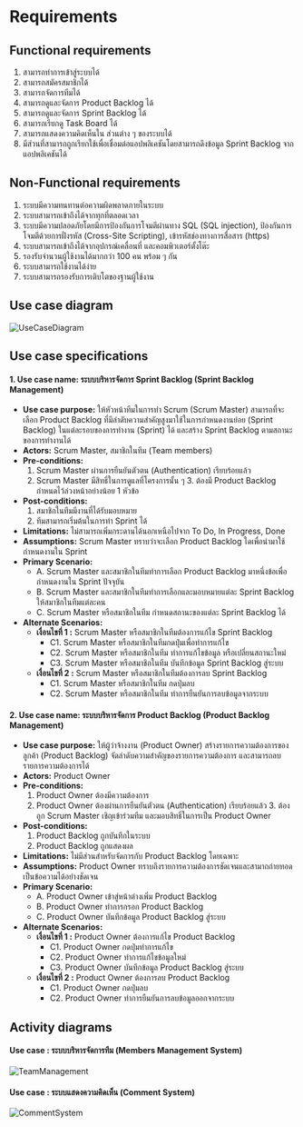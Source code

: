 Requirements
================

## Functional requirements

1. สามารถทำการเข้าสู่ระบบได้
2. สามารถสมัครสมาชิกได้
3. สามารถจัดการทีมได้
4. สามารถดูและจัดการ Product Backlog ได้
5. สามารถดูและจัดการ Sprint Backlog ได้
6. สามารถเรียกดู Task Board ได้
7. สามารถแสดงความคิดเห็นใน ส่วนต่าง ๆ ของระบบได้
8. มีส่วนที่สามารถถูกเรียกใช้เพื่อเชื่อมต่อแอปพลิเคชันโดยสามารถดึงข้อมูล Sprint Backlog จากแอปพลิเคชันได้

## Non-Functional requirements

1. ระบบมีความทนทานต่อความผิดพลาดภายในระบบ
2. ระบบสามารถเข้าถึงได้จากทุกที่ตลอดเวลา
3. ระบบมีความปลอดภัยโดยมีการป้องกันการโจมตีผ่านทาง SQL (SQL injection), ป้องกันการโจมตีด้วยการฝั่งรหัส (Cross-Site Scripting), เข้ารหัสช่องทางการสื่อสาร (https)
4. ระบบสามารถเข้าถึงได้จากอุปกรณ์เคลื่อนที่ และคอมพิวเตอร์ตั้งโต๊ะ
5. รองรับจำนวนผู้ใช้งานได้มากกว่า 100 คน พร้อม ๆ กัน
6. ระบบสามารถใช้งานได้ง่าย
7.  ระบบสามารถรองรับการเติบโตของฐานผู้ใช้งาน


## Use case diagram

![UseCaseDiagram](http://i.imgur.com/NVbCwUR.png)

## Use case specifications

#### **1. Use case name:** ระบบบริหารจัดการ Sprint Backlog (Sprint Backlog Management)
 + **Use case purpose:** ให้หัวหน้าทีมในการทำ Scrum (Scrum Master) สามารถที่จะเลือก Product Backlog ที่มีลำดับความสำคัญสูงมาใช้ในการกำหนดงานย่อย (Sprint Backlog) ในแต่ละรอบของการทำงาน (Sprint) ได้ และสร้าง Sprint Backlog ตามสถานะของการทำงานได้
 + **Actors:** Scrum Master, สมาชิกในทีม (Team members)
 + **Pre-conditions:** 
   1. Scrum Master ผ่านการยืนยันตัวตน (Authentication) เรียบร้อยแล้ว
   2. Scrum Master มีสิทธิ์ในการดูแลที่โครงการนั้น ๆ
      3. ต้องมี Product Backlog กำหนดไว้ล่วงหน้าอย่างน้อย 1 หัวข้อ
 + **Post-conditions:**
   1. สมาชิกในทีมมีงานที่ได้รับมอบหมาย
   2. ทีมสามารถเริ่มต้นในการทำ Sprint ได้
 + **Limitations:** ไม่สามารถเพิ่มกระดานได้นอกเหนือไปจาก To Do, In Progress, Done
 + **Assumptions:** Scrum Master ทราบว่าจะเลือก Product Backlog ใดเพื่อนำมาใช้กำหนดงานใน Sprint
 + **Primary Scenario:**
   - A. Scrum Master และสมาชิกในทีมทำการเลือก Product Backlog มาหนึ่งข้อเพื่อกำหนดงานใน Sprint ปัจจุบัน
   - B. Scrum Master และสมาชิกในทีมทำการเลือกและมอบหมายแต่ละ Sprint Backlog ให้สมาชิกในทีมแต่ละคน
   - C. Scrum Master หรือสมาชิกในทีม กำหนดสถานะของแต่ละ Sprint Backlog ได้
 + **Alternate Scenarios:**
   - **เงื่อนไขที่ 1 :** Scrum Master หรือสมาชิกในทีมต้องการแก้ไข Sprint Backlog
     - C1. Scrum Master หรือสมาชิกในทีมกดปุ่มเพื่อทำการแก้ไข
     - C2. Scrum Master หรือสมาชิกในทีม ทำการแก้ไขข้อมูล หรือเปลี่ยนสถานะใหม่
     - C3. Scrum Master หรือสมาชิกในทีม บันทึกข้อมูล Sprint Backlog สู่ระบบ
   - **เงื่อนไขที่ 2 :** Scrum Master หรือสมาชิกในทีมต้องการลบ Sprint Backlog
     - C1. Scrum Master หรือสมาชิกในทีม กดปุ่มลบ
     - C2. Scrum Master หรือสมาชิกในทีม ทำการยืนยันการลบข้อมูลจากระบบ

#### **2. Use case name:** ระบบบริหารจัดการ Product Backlog (Product Backlog Management)
 + **Use case purpose:** ให้ผู้ว่าจ้างงาน (Product Owner) สร้างรายการความต้องการของลูกค้า (Product Backlog) จัดลำดับความสำคัญของรายการความต้องการ และสามารถลบรายการความต้องการได้
 + **Actors:** Product Owner
 + **Pre-conditions:** 
   1. Product Owner ต้องมีความต้องการ
   2. Product Owner ต้องผ่านการยืนยันตัวตน (Authentication) เรียบร้อยแล้ว
      3. ต้องถูก Scrum Master เชิญเข้าร่วมทีม และมอบสิทธิ์ในการเป็น Product Owner
 + **Post-conditions:**
   1. Product Backlog ถูกบันทึกในระบบ
   2. Product Backlog ถูกแสดงผล
 + **Limitations:** ไม่มีส่วนสำหรับจัดการกับ Product Backlog โดยเฉพาะ
 + **Assumptions:** Product Owner ทราบถึงรายการความต้องการชัดเจนและสามาถถ่ายทอดเป็นข้อความได้อย่างชัดเจน
 + **Primary Scenario:**
   - A. Product Owner เข้าสู่หน้าต่างเพิ่ม Product Backlog
   - B. Product Owner ทำการกรอก Product Backlog
   - C. Product Owner บันทึกข้อมูล Product Backlog สู่ระบบ
 + **Alternate Scenarios:**
   - **เงื่อนไขที่ 1 :** Product Owner ต้องการแก้ไข Product Backlog
     - C1. Product Owner กดปุ่มทำการแก้ไข
     - C2. Product Owner ทำการแก้ไขข้อมูลใหม่
     - C3. Product Owner บันทึกข้อมูล Product Backlog สู่ระบบ
   - **เงื่อนไขที่ 2 :** Product Owner ต้องการลบ Product Backlog
     - C1. Product Owner กดปุ่มลบ
     - C2. Product Owner ทำการยืนยันการลบข้อมูลออกจากระบบ

## Activity diagrams

#### Use case : ระบบบริหารจัดการทีม (Members Management System)
![TeamManagement](http://i.imgur.com/OWaxyu0.png)

#### Use case : ระบบแสดงความคิดเห็น (Comment System)
![CommentSystem](http://i.imgur.com/PutkimV.png)
